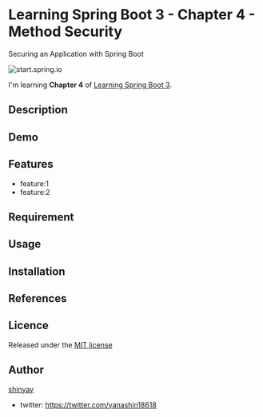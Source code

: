 # Learning Spring Boot 3 - Chapter 4 - Method Security
Securing an Application with Spring Boot

![start.spring.io](https://user-images.githubusercontent.com/3072734/222112098-56894bd6-1bba-40f7-a013-007a4a7330b7.png)

I'm learning **Chapter 4** of [Learning Spring Boot 3](https://www.packtpub.com/product/learning-spring-boot-30-third-edition/9781803233307).

## Description

## Demo

## Features

- feature:1
- feature:2

## Requirement

## Usage

## Installation

## References

## Licence

Released under the [MIT license](https://gist.githubusercontent.com/shinyay/56e54ee4c0e22db8211e05e70a63247e/raw/34c6fdd50d54aa8e23560c296424aeb61599aa71/LICENSE)

## Author

[shinyay](https://github.com/shinyay)
- twitter: https://twitter.com/yanashin18618
